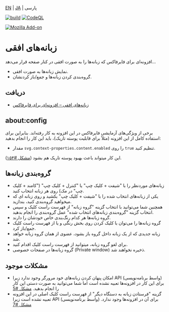 [EN](./README.md) | [JA](./README.ja.md) | پارسی

[![build](https://github.com/asamuzaK/sidebarTabs/workflows/build/badge.svg)](https://github.com/asamuzaK/sidebarTabs/actions?query=workflow%3Abuild)
[![CodeQL](https://github.com/asamuzaK/sidebarTabs/workflows/CodeQL/badge.svg)](https://github.com/asamuzaK/sidebarTabs/actions?query=workflow%3ACodeQL)
<!--
[![devDependency Status](https://david-dm.org/asamuzaK/sidebarTabs/dev-status.svg)](https://david-dm.org/asamuzaK/sidebarTabs?type=dev)
-->
[![Mozilla Add-on](https://img.shields.io/amo/v/sidebarTabs@asamuzak.jp.svg)](https://addons.mozilla.org/firefox/addon/sidebartabs/)

# زبانه‌های افقی

افزونه‌ای برای فایرفاکس 
که زبانه‌ها را به صورت افقی در کنار صفحه قرار می‌دهد...
* نمایش زبانه‌ها به صورت افقی.
* گروه‌بندی کردن زبانه‌ها و جمع/باز کردنشان.

## دریافت

* [زبانه‌های افقی – افزونه‌ای برای فایرفاکس](https://addons.mozilla.org/firefox/addon/sidebartabs/ "Sidebar Tabs – Add-ons for Firefox")

## about:config

برخی از ویژگی‌های آزمایشی فایرفاکس در این افزونه به کار رفته‌اند. بنابراین برای استفاده کامل از این افزونه (مثلاً برای قابلیت پوسته تاریک)،‌ باید این کار را انجام بدهید: 
* مقدار `svg.context-properties.content.enabled` را روی `true` تنظیم کنید.

این کار میتواند باعث بهبود پوسته تاریک هم بشود ([مشکل #۱۵۴](https://github.com/asamuzaK/sidebarTabs/issues/154)).

## گروه‌بندی زبانه‌ها

* زبانه‌های موردنظر را با "شیفت + کلیک چپ" یا "کنترل + کلیک چپ" ("کامند + کلیک چپ" در مک) روی هر زبانه انتخاب کنید.
* یکی از زبانه‌های انتخاب شده را با "شیفت + کلیک چپ" بکشید و روی زبانه ای که میخواهید گروه‌بندی کنید، بندازید.
* همچنین شما می‌توانید با انتخاب گزینه "گروه‌ زبانه" از فهرست راست کلیک و سپس انتخاب گزینه "گروه‌بندی زبانه‌های انتخاب شده" عمل گروه‌بندی را انجام بدهید.
* گروه زبانه‌ها هر کدام رنگ‌بندی خاص خودشان را دارند.
* گروه زبانه‌ها را می‌توان با کلیک کردن روی بخش رنگی و یا از فهرست راست کلیک جمع/باز کرد.
* زبانه جدیدی که از یک زبانه داخل گروه باز بشود،‌ عضوی از همان گروه زبانه خواهد شد.
* برای لغو گروه زبانه، میتوانید از فهرست راست کلیک اقدام کنید.
* گروه زبانه‌ها در صفحات خصوصی (Private window) ذخیره نخواهند شد.

## مشکلات موجود
* امکان پنهان کردن زبانه‌های خود مرورگر وجود ندارد زیرا API (واسط برنامه‌نویسی) برای این کار در افزونه‌ها تعبیه نشده است اما شما می‌توانید به صورت دستی این کار را انجام بدهید.
  [مشکل #5](https://github.com/asamuzaK/sidebarTabs/issues/5 "افزودن قابلیت \"پنهان کردن زبانه‌های خود مرورگر\" · مشکل #5 · asamuzaK/sidebarTabs")
* گزینه "فرستادن زبانه به دستگاه دیگر" از فهرست راست کلیک اصلی در این افزونه تعبیه نشده است زیرا API (واسط برنامه‌نویسی) برای آن در افزونه‌ها وجود ندارد.
  [مشکل #7](https://github.com/asamuzaK/sidebarTabs/issues/7 "افزودن قابلیت \"فرستادن زبانه به دستگاه دیگر\" · Issue #7 · asamuzaK/sidebarTabs")
